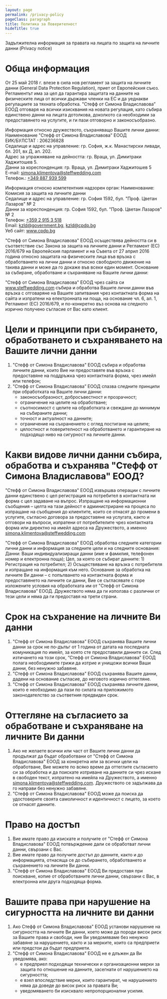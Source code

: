 ```yaml
---
layout: page
permalink: /privacy-policy
pageClass: paragraph
title: Политика за Поверителност
hideTitle: true
---
```


Задължителна информация за правата на лицата по защита на личните данни (Privacy notice)

# Обща информация

От 25 май 2018 г. влезе в сила нов регламент за защита на личните данни (General Data Protection Regulation), приет от Европейския съюз. Регламентът има за цел да гарантира защитата на данните на физическите лица от всички държави членки на ЕС и да уеднакви регулациите за тяхната обработка.
"Стефф от Симона Владиславова” ЕООД отговаря на всички изисквания на новата регулация, като събира единствено данни на лицата дотолкова, доколкото са необходими за предоставянето на услугите, и ги пази отговорно и законосъобразно. 

Информация относно дружеството, съхраняващо Вашите лични данни: Наименование "Стефф от Симона Владиславова" ЕООД  
ЕИК/БУЛСТАТ : 206236828  
Седалище и адрес на управление: гр. София, ж.к. Манастирски ливади, бл. 201, вх Д, ап. 202.  
Адрес за упражняване на дейността: гр. Враца, ул. Димитраки Хаджитошев 5.  
Данни за кореспонденция: гр. Враца, ул. Димитраки Хаджитошев 5  
E-mail: <a href="mailto:simona.klimentova@steffwedding.com">simona.klimentova@steffwedding.com</a>  
Телефон.: <a href="tel:+349 887 939 599">+349 887 939 599</a>  

Информация относно компетентния надзорен орган:
Наименование: Комисия за защита на личните данни  
Седалище и адрес на управление: гр. София 1592, бул. "Проф. Цветан Лазаров" № 2  
Данни за кореспонденция: гр. София 1592, бул. "Проф. Цветан Лазаров" № 2  
Телефон: <a href="tel:+359 2 915 3 518">+359 2 915 3 518</a>  
Email: <a href="mailto:kzld@government.bg">kzld@government.bg</a>, <a href="mailto:kzld@cpdp.bg">kzld@cpdp.bg</a>  
Уеб сайт: <a href="www.cpdp.bg">www.cpdp.bg</a>  

"Стефф от Симона Владиславова" ЕООД осъществява дейността си в съответствие със Закона за защита на личните данни и Регламент (ЕС) 2016/679 на Европейския парламент и на Съвета от 27 април 2016 година относно защитата на физическите лица във връзка с обработването на лични данни и относно свободното движение на такива данни и може да го докаже във всеки един момент. 
Основание за събиране, обработване и съхраняване на Вашите лични данни:

"Стефф от Симона Владиславова" ЕООД чрез сайта си <a href="www.steffwedding.com">www.steffwedding.com</a> събира и обработва Вашите лични данни във връзка с отговаряне на Вашите запитвания чрез контактната форма на сайта и изпратени на електронната ни поща, на основание чл. 6, ал. 1, Регламент (ЕС) 2016/679, и по-конкретно въз основа на следното изрично получено съгласие от Вас като клиент.

# Цели и принципи при събирането, обработването и съхраняването на Вашите лични данни

1. "Стефф от Симона Владиславова" ЕООД събира и обработва личните данни, които Вие ни предоставяте във връзка с предоставяне на поддръжка чрез контактната форма, чрез имейл или телефон;
1. "Стефф от Симона Владиславова” ЕООД спазва следните принципи при обработката на Вашите лични данни:
   * законосъобразност, добросъвестност и прозрачност;
   * ограничение на целите на обработване;
   * съотносимост с целите на обработката и свеждане до минимум на събираните данни;
   * точност и актуалност на данните;
   * ограничение на съхранението с оглед постигане на целите;
   * цялостност и поверителност на обработването и гарантиране на подходящо ниво на сигурност на личните данни.

# Какви видове лични данни събира, обработва и съхранява "Стефф от Симона Владиславова" ЕООД?

"Стефф от Симона Владиславова" ЕООД извършва операции с личните данни единствено с цел регистрация на потребител в контактната ни форма с цел задаване на въпрос.
Изпращане на информационни съобщения – целта на тази дейност е администриране на процеса по изпращане на съобщения до клиентите, които се отнасят до промени в услугите, съгласно договора за предоставяне на услугата, както и отговори на въпроси, изпратени от потребителите чрез контактната форма или директно на имейл адреса на Дружеството, а именно <a href="mailto:simona.klimentova@steffwedding.com">simona.klimentova@steffwedding.com</a>

"Стефф от Симона Владиславова" ЕООД обработва следните категории лични данни и информация за следните цели и на следните основания:
Данни: Ваши индивидуализиращи данни (име и фамилия, телефонен номер и електронна поща);
Цел, за която се събират данните: 1) Регистрация на потребител; 2) Осъществяване на връзка с потребителя и изпращане на информация към него.
Основание за обработка на личните Ви данни – с попълването на контактната форма и предоставянето на личните си данни, Вие се съгласявате с горе изложените условия на обработката им от "Стефф от Симона Владиславова” ЕООД. Дружеството няма да ги използва с различни от тези цели и няма да ги предоставя на трети страни.

# Срок на съхранение на личните Ви данни

1. "Стефф от Симона Владиславова" ЕООД съхранява Вашите лични данни за срок не по-дълъг от 1 година от датата на последната комуникация по имейл, за която сте предоставили данните си. След изтичането на този срок, “Стефф от Симона Владиславова" ЕООД полага необходимите грижи да изтрие и унищожи всички Ваши данни, без ненужно забавяне.
1. "Стефф от Симона Владиславова" ЕООД съхранява Вашите данни, дадени на основание съгласие, до неговото изрично оттегляне.
1. "Стефф от Симона Владиславова" ЕООД съхранява личните данни, които е необходимо да пази по силата на приложимото законодателство за съответния предвиден срок.

# Оттегляне на съгласието за обработване и съхраняване на личните Ви данни
1. Ако не желаете всички или част от Вашите лични данни да продължат да бъдат обработвани от "Стефф от Симона Владиславова" ЕООД за конкретна или за всички цели на обработване, Вие можете по всяко време да оттеглите съгласието си за обработка и да поискате изтриване на данните си чрез искане в свободен текст, изпратено на имейла на Дружеството, а именно <a href="mailto:simona.klimentova@steffwedding.com">simona.klimentova@steffwedding.com</a>. Дружеството се задължава да го направи без ненужно забавяне.
1. "Стефф от Симона Владиславова" ЕООД може да поиска да удостоверите своята самоличност и идентичност с лицето, за което се отнасят данните.

# Право на достъп
1. Вие имате право да изискате и получите от "Стефф от Симона Владиславова" ЕООД потвърждение дали се обработват лични данни, свързани с Вас.
1. Вие имате право да получите достъп до данните, както и до информацията, отнасяща се до събирането, обработването и съхранението на личните Ви данни.
1. "Стефф от Симона Владиславова" ЕООД Ви предоставя при поискване, копие от обработваните лични данни, свързани с Вас, в електронна или друга подходяща форма.

# Вашите права при нарушение на сигурността на личните ви данни
1. Ако Стефф от Симона Владиславова" ЕООД установи нарушение на сигурността на личните Ви данни, което може да породи висок риск за Вашите права и свободи, ние Ви уведомяваме без ненужно забавяне за нарушението, както и за мерките, които са предприети или предстои да бъдат предприети.
1. "Стефф от Симона Владиславова" ЕООД не е длъжен да Ви уведомява, ако:
   * е предприел подходящи технически и организационни мерки за защита по отношение на данните, засегнати от нарушението на сигурността;
   * е взел впоследствие мерки, които гарантират, че нарушението няма да доведе до висок риск за правата Ви;
   * уведомяването би изисквало непропорционални усилия.